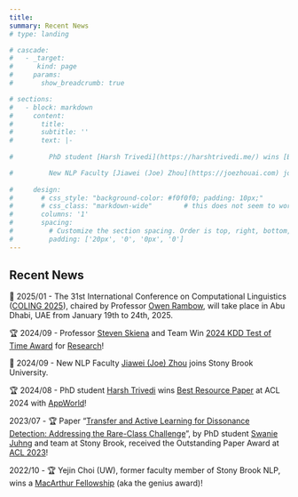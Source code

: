 ```yaml
---
title:
summary: Recent News
# type: landing

# cascade:
#   - _target:
#      kind: page
#     params:
#       show_breadcrumb: true

# sections:
#   - block: markdown
#     content:
#       title:
#       subtitle: ''
#       text: |-
    
#         PhD student [Harsh Trivedi](https://harshtrivedi.me/) wins [Best Resource Paper](https://aclanthology.org/2024.acl-long.850/) at ACL 2024 with [AppWorld](https://appworld.dev/)

#         New NLP Faculty [Jiawei (Joe) Zhou](https://joezhouai.com) joins Stony Brook University
    
#     design:
#       # css_style: "background-color: #f0f0f0; padding: 10px;"
#       # css_class: "markdown-wide"        # this does not seem to work
#       columns: '1'
#       spacing:
#         # Customize the section spacing. Order is top, right, bottom, left.
#         padding: ['20px', '0', '0px', '0']
---
```


## Recent News

📣 2025/01 - The 31st International Conference on Computational Linguistics ([COLING 2025](https://coling2025.org/)), chaired by Professor [Owen Rambow](https://www.cs.stonybrook.edu/people/faculty/owenrambow), will take place in Abu Dhabi, UAE from January 19th to 24th, 2025.

🏆 2024/09 - Professor [Steven Skiena](https://www3.cs.stonybrook.edu/~skiena/) and Team Win [2024 KDD Test of Time Award](https://kdd2024.kdd.org/) for [Research](https://news.stonybrook.edu/university/steven-skiena-and-team-win-2024-kdd-test-of-time-award-for-research/)!

🎉 2024/09 - New NLP Faculty [Jiawei (Joe) Zhou](https://joezhouai.com) joins Stony Brook University.

🏆 2024/08 - PhD student [Harsh Trivedi](https://harshtrivedi.me/) wins [Best Resource Paper](https://aclanthology.org/2024.acl-long.850/) at ACL 2024 with [AppWorld](https://appworld.dev/)!

2023/07 - 🏆 Paper “[Transfer and Active Learning for Dissonance Detection: Addressing the Rare-Class Challenge](https://aclanthology.org/2023.acl-long.665/)”, by PhD student [Swanie Juhng](https://swaniejuhng.github.io/) and team at Stony Brook, received the Outstanding Paper Award at [ACL 2023](https://2023.aclweb.org/)!

2022/10 - 🏆 Yejin Choi (UW), former faculty member of Stony Brook NLP, wins a [MacArthur Fellowship](https://www.macfound.org/fellows/class-of-2022/yejin-choi) (aka the genius award)!

